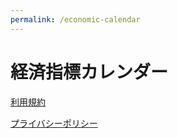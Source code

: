 ```yaml
---
permalink: /economic-calendar
---
```


# 経済指標カレンダー

[利用規約](terms-of-use)

[プライバシーポリシー](privacy-policy)
